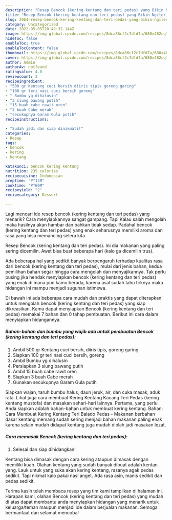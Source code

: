 ```yaml
---
description: "Resep Bencok (kering kentang dan teri pedas) yang Bikin Ngiler, Buat Buka Puasa Bisa Manjain Lidah"
title: "Resep Bencok (kering kentang dan teri pedas) yang Bikin Ngiler, Buat Buka Puasa Bisa Manjain Lidah"
slug: 2064-resep-bencok-kering-kentang-dan-teri-pedas-yang-bikin-ngiler-buat-buka-puasa-bisa-manjain-lidah
category: Uncategorized
date: 2022-05-05T20:42:32.144Z
image: https://img-global.cpcdn.com/recipes/8dca86cf2c7dfd7a/680x482cq70/bencok-kering-kentang-dan-teri-pedas-foto-resep-utama.jpg
hideToc: false
enableToc: true
enableTocContent: false
thumbnail: https://img-global.cpcdn.com/recipes/8dca86cf2c7dfd7a/680x482cq70/bencok-kering-kentang-dan-teri-pedas-foto-resep-utama.jpg
cover: https://img-global.cpcdn.com/recipes/8dca86cf2c7dfd7a/680x482cq70/bencok-kering-kentang-dan-teri-pedas-foto-resep-utama.jpg
author: Admin
authorAv: notfound
ratingvalue: 4.8
reviewcount: 3
recipeingredient:
- "500 gr Kentang cuci bersih diiris tipis goreng garing"
- "100 gr teri nasi cuci bersih goreng"
- " Bumbu yg dihalusin"
- "3 siung bawang putih"
- "15 buah cabe rawit oren"
- "3 buah Cabe merah"
- "secukupnya Garam Gula putih"
recipeinstructions:

- "Sudah jadi dan siap dinikmati!"
categories:
- Resep
tags:
- bencok
- kering
- kentang

katakunci: bencok kering kentang 
nutrition: 235 calories
recipecuisine: Indonesian
preptime: "PT12M"
cooktime: "PT60M"
recipeyield: "2"
recipecategory: Dessert

---
```



Lagi mencari ide resep bencok (kering kentang dan teri pedas) yang menarik? Cara menyiapkannya sangat gampang. Tapi Kalau salah mengolah maka hasilnya akan hambar dan bahkan tidak sedap. Padahal bencok (kering kentang dan teri pedas) yang enak seharusnya memiliki aroma dan rasa yang bisa memancing selera kita.


Resep Bencok (kering kentang dan teri pedas). Ini dia makanan yang paling sering dicemilin. Awet bisa buat beberapa hari (kalo ga dicemilin trus).

Ada beberapa hal yang sedikit banyak berpengaruh terhadap kualitas rasa dari bencok (kering kentang dan teri pedas), mulai dari jenis bahan, kedua pemilihan bahan segar hingga cara mengolah dan menyajikannya. Tak perlu pusing jika hendak menyiapkan bencok (kering kentang dan teri pedas) yang enak di mana pun kamu berada, karena asal sudah tahu triknya maka hidangan ini mampu menjadi suguhan istimewa.


Di bawah ini ada beberapa cara mudah dan praktis yang dapat diterapkan untuk mengolah bencok (kering kentang dan teri pedas) yang siap dikreasikan. Kamu dapat menyiapkan Bencok (kering kentang dan teri pedas) memakai 7 bahan dan 0 tahap pembuatan. Berikut ini cara dalam menyiapkan hidangannya.

<!--inarticleads1-->

##### Bahan-bahan dan bumbu yang wajib ada untuk pembuatan Bencok (kering kentang dan teri pedas):

1. Ambil 500 gr Kentang cuci bersih, diiris tipis, goreng garing
1. Siapkan 100 gr teri nasi cuci bersih, goreng
1. Ambil  Bumbu yg dihalusin
1. Persiapkan 3 siung bawang putih
1. Ambil 15 buah cabe rawit oren
1. Siapkan 3 buah Cabe merah
1. Gunakan secukupnya Garam Gula putih


Siapkan wajan, taruh bumbu halus, daun jeruk, air, dan cuka masak, aduk rata. Lihat juga cara membuat Kering Kentang Kacang Teri Pedas (kering kentang mustofa) dan masakan sehari-hari lainnya. Pertama, yang perlu Anda siapkan adalah bahan-bahan untuk membuat kering kentang. Bahan: Cara Membuat Kering Kentang Teri Balado Pedas - Makanan berbahan dasar kentang memang sudah sering menjadi bahan makanan paling enak karena selain mudah didapat kentang juga mudah diolah jadi masakan lezat. 

<!--inarticleads2-->

##### Cara memasak Bencok (kering kentang dan teri pedas):


1. Selesai dan siap dihidangkan!

Kentang bisa dimasak dengan cara kering ataupun dimasak dengan memiliki kuah. Olahan kentang yang sudah banyak dibuat adalah kentan yang. Lauk untuk yang suka akan kering kentang, rasanya agak pedas sedikit. Tapi nikmat kalo pakai nasi anget. Ada rasa asin, manis sedikit dan pedas sedikit. 

Terima kasih telah membaca resep yang tim kami tampilkan di halaman ini. Harapan kami, olahan Bencok (kering kentang dan teri pedas) yang mudah di atas dapat membantu anda menyiapkan hidangan yang menarik untuk keluarga/teman maupun menjadi ide dalam berjualan makanan. Semoga bermanfaat dan selamat mencoba!
